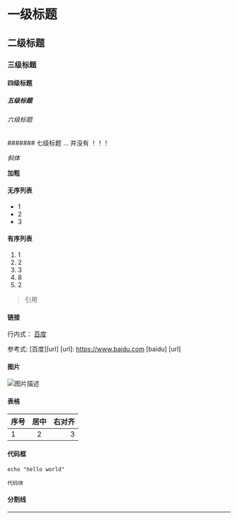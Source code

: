 # 一级标题
## 二级标题
### 三级标题
#### 四级标题
##### 五级标题
###### 六级标题
####### 七级标题 ... 并没有 ！！！

*斜体*

**加粗**

#### 无序列表
- 1
- 2
- 3

#### 有序列表
1. 1
2. 2
3. 3
8. 8
2. 2

> 引用

#### 链接
行内式：
[百度](https://www.baidu.com)

参考式:
[百度][url]
[url]: https://www.baidu.com
[baidu] [url]

#### 图片
![图片描述](https://timgsa.baidu.com/timg?image&quality=80&size=b9999_10000&sec=1502985535837&di=e6041920ab785d549c138a43a6c96d79&imgtype=0&src=http%3A%2F%2Fpic.pc6.com%2Fup%2F2015-1%2F2015130155754.png)

#### 表格
| 序号  | 居中   | 右对齐 |
| ---- | :----: | ----: |
| 1    | 2      | 3     |

#### 代码框
`echo "hello world"`

```
代码块
```

#### 分割线
***
